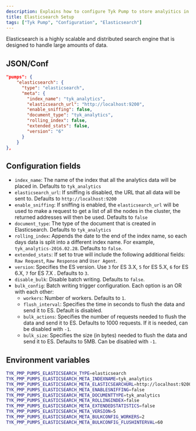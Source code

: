 ```yaml
---
description: Explains how to configure Tyk Pump to store analyitics in Elasticsearch
title: Elasticsearch Setup
tags: ["Tyk Pump", "Configuration", "Elasticsearch"]
---
```


Elasticsearch is a highly scalable and distributed search engine that is designed to handle large amounts of data.

## JSON/Conf 
```json
"pumps": {
    "elasticsearch": {
      "type": "elasticsearch",
      "meta": {
        "index_name": "tyk_analytics",
        "elasticsearch_url": "http://localhost:9200",
        "enable_sniffing": false,
        "document_type": "tyk_analytics",
        "rolling_index": false,
        "extended_stats": false,
        "version": "6"
      }
    }
},
```

## Configuration fields
- `index_name`: The name of the index that all the analytics data will be placed in. Defaults to `tyk_analytics`
- `elasticsearch_url`: If sniffing is disabled, the URL that all data will be sent to. Defaults to `http://localhost:9200`
- `enable_sniffing`: If sniffing is enabled, the `elasticsearch_url` will be used to make a request to get a list of all the nodes in the cluster, the returned addresses will then be used. Defaults to `false`
- `document_type`: The type of the document that is created in Elasticsearch. Defaults to `tyk_analytics`
- `rolling_index`: Appends the date to the end of the index name, so each days data is split into a different index name. For example, `tyk_analytics-2016.02.28`. Defaults to `false`.
- `extended_stats`: If set to true will include the following additional fields: `Raw Request`, `Raw Response` and `User Agent`.
- `version`: Specifies the ES version. Use `3` for ES 3.X, `5` for ES 5.X, `6` for ES 6.X, `7` for ES 7.X . Defaults to `3`.
- `disable_bulk`: Disable batch writing. Defaults to `false`.
- `bulk_config`: Batch writing trigger configuration. Each option is an OR with each other:
  - `workers`: Number of workers. Defaults to `1`.
  - `flush_interval`: Specifies the time in seconds to flush the data and send it to ES. Default is disabled.
  - `bulk_actions`: Specifies the number of requests needed to flush the data and send it to ES. Defaults to 1000 requests. If it is needed, can be disabled with `-1`.
  - `bulk_size`: Specifies the size (in bytes) needed to flush the data and send it to ES. Defaults to 5MB. Can be disabled with `-1`.



## Environment variables 
```bash
TYK_PMP_PUMPS_ELASTICSEARCH_TYPE=elasticsearch
TYK_PMP_PUMPS_ELASTICSEARCH_META_INDEXNAME=tyk_analytics
TYK_PMP_PUMPS_ELASTICSEARCH_META_ELASTICSEARCHURL=http://localhost:9200
TYK_PMP_PUMPS_ELASTICSEARCH_META_ENABLESNIFFING=false
TYK_PMP_PUMPS_ELASTICSEARCH_META_DOCUMENTTYPE=tyk_analytics
TYK_PMP_PUMPS_ELASTICSEARCH_META_ROLLINGINDEX=false
TYK_PMP_PUMPS_ELASTICSEARCH_META_EXTENDEDSTATISTICS=false
TYK_PMP_PUMPS_ELASTICSEARCH_META_VERSION=5
TYK_PMP_PUMPS_ELASTICSEARCH_META_BULKCONFIG_WORKERS=2
TYK_PMP_PUMPS_ELASTICSEARCH_META_BULKCONFIG_FLUSHINTERVAL=60
```
